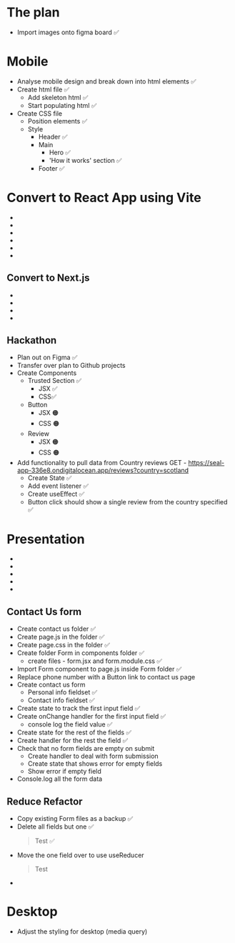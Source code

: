 # The plan

- Import images onto figma board ✅

# Mobile

- Analyse mobile design and break down into html elements ✅
- Create html file ✅
  - Add skeleton html ✅
  - Start populating html ✅
- Create CSS file
  - Position elements ✅
  - Style
    - Header ✅
    - Main
      - Hero ✅
      - 'How it works' section ✅
    - Footer ✅

# Convert to React App using Vite

-
-
-
-
-
-

## Convert to Next.js

-
-
-
-

## Hackathon

- Plan out on Figma ✅
- Transfer over plan to Github projects
- Create Components
  - Trusted Section ✅
    - JSX ✅
    - CSS✅
  - Button
    - JSX 🟠
    - CSS 🟠
  - Review
    - JSX 🟠
    - CSS 🟠
- Add functionality to pull data from Country reviews GET - https://seal-app-336e8.ondigitalocean.app/reviews?country=scotland
  - Create State ✅
  - Add event listener ✅
  - Create useEffect ✅
  - Button click should show a single review from the country specified ✅

# Presentation

-
-
-
-
-

## Contact Us form

- Create contact us folder ✅
- Create page.js in the folder ✅
- Create page.css in the folder ✅
- Create folder Form in components folder ✅
  - create files - form.jsx and form.module.css ✅
- Import Form component to page.js inside Form folder ✅
- Replace phone number with a Button link to contact us page
- Create contact us form
  - Personal info fieldset ✅
  - Contact info fieldset ✅
- Create state to track the first input field ✅
- Create onChange handler for the first input field ✅
  - console log the field value ✅
- Create state for the rest of the fields ✅
- Create handler for the rest the field ✅
- Check that no form fields are empty on submit
  - Create handler to deal with form submission
  - Create state that shows error for empty fields
  - Show error if empty field
- Console.log all the form data

## Reduce Refactor

- Copy existing Form files as a backup ✅
- Delete all fields but one ✅
  > Test ✅
- Move the one field over to use useReducer
  > Test
-

# Desktop

- Adjust the styling for desktop (media query)

